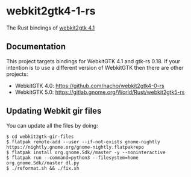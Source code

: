 # webkit2gtk4-1-rs

The Rust bindings of [webkit2gtk 4.1](https://webkitgtk.org/)

## Documentation

This project targets bindings for WebkitGTK 4.1 and gtk-rs 0.18. If your intention is to use
a different version of WebkitGTK then there are other projects:

 - WebkitGTK 4.0: https://github.com/nacho/webkit2gtk4-0-rs
 - WebkitGTK 5.0: https://gitlab.gnome.org/World/Rust/webkit2gtk5-rs

## Updating Webkit gir files

You can update all the files by doing:

```console
$ cd webkit2gtk-gir-files
$ flatpak remote-add --user --if-not-exists gnome-nightly https://nightly.gnome.org/gnome-nightly.flatpakrepo
$ flatpak install org.gnome.Sdk//master -y --noninteractive
$ flatpak run --command=python3 --filesystem=home org.gnome.Sdk//master dl.py
$ ./reformat.sh && ./fix.sh
```
